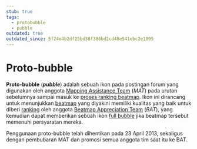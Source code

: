 ```yaml
---
stub: true
tags:
  - protobubble
  - pubble
outdated: true
outdated_since: 5f24e4b2df25bd38f386bd2cd48e541ebc2e1095
---
```


# Proto-bubble

**Proto-bubble** (***pubble***) adalah sebuah ikon pada postingan forum yang digunakan oleh anggota [Mapping Assistance Team](/wiki/Modding/Mapping_Assistance_Team) (*MAT*) pada urutan sebelumnya sampai masuk ke [proses ranking beatmap](/wiki/Beatmap_ranking_procedure). Ikon ini dirancang untuk menunjukkan [beatmap](/wiki/Beatmap) yang diyakini memiliki kualitas yang baik untuk diberi [ranking](/wiki/Beatmap/Category#ranked) oleh anggota [Beatmap Appreciation Team](/wiki/Modding/Beatmap_Appreciation_Team) (*BAT*), yang kemudian dapat memberikan sebuah ikon [full bubble](/wiki/Modding/Bubble) jika beatmap tersebut memenuhi persyaratan mereka.

Penggunaan proto-bubble telah dihentikan pada 23 April 2013, sekaligus dengan pembubaran MAT dan promosi semua anggota tim saat itu ke BAT.
